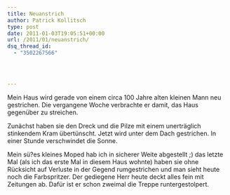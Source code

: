 ```yaml
---
title: Neuanstrich
author: Patrick Kollitsch
type: post
date: 2011-01-03T19:05:51+00:00
url: /2011/01/neuanstrich/
dsq_thread_id:
  - "3502267566"




---
```

Mein Haus wird gerade von einem circa 100 Jahre alten kleinen Mann neu gestrichen. Die vergangene Woche verbrachte er damit, das Haus gegenüber zu streichen. 

Zunächst haben sie den Dreck und die Pilze mit einem unerträglich stinkendem Kram übertünscht. Jetzt wird unter dem Dach gestrichen. In einer Stunde verschwindet die Sonne.

Mein sü?es kleines Moped hab ich in sicherer Weite abgestellt ;) das letzte Mal (als ich das erste Mal in diesem Haus wohnte) haben sie ohne Rücksicht auf Verluste in der Gegend rumgestrichen und man sieht heute noch die Farbspritzer. Der gediegene Herr heute deckt alles fein mit Zeitungen ab. Dafür ist er schon zweimal die Treppe runtergestolpert.